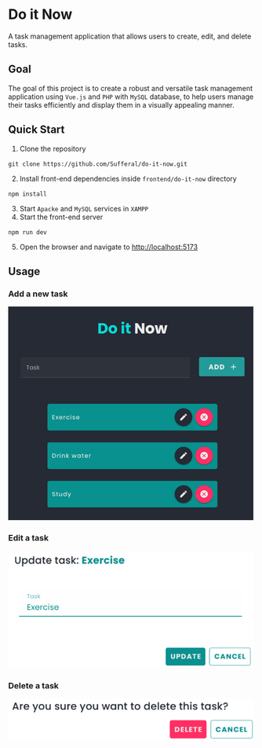 # Do it Now
A task management application that allows users to create, edit, and delete tasks. 

## Goal 
The goal of this project is to create a robust and versatile task management application using `Vue.js` and `PHP` with `MySQL` database, to help users manage their tasks efficiently and display them in a visually appealing manner.

## Quick Start
1. Clone the repository
```
git clone https://github.com/Sufferal/do-it-now.git
```
2. Install front-end dependencies inside `frontend/do-it-now` directory
``` 
npm install
```
3. Start `Apacke` and `MySQL` services in `XAMPP`
4. Start the front-end server
```
npm run dev
```
5. Open the browser and navigate to [http://localhost:5173](http://localhost:5173)

## Usage
### Add a new task
<img src="./docs/img/task_add.png" width="500" alt="Add a task">

### Edit a task
<img src="./docs/img/task_edit.png" width="500" alt="Edit a task">

### Delete a task
<img src="./docs/img/task_delete.png" width="500" alt="Delete a task">